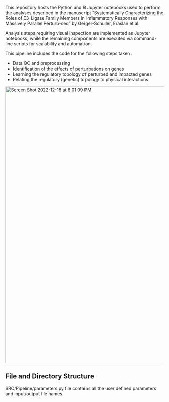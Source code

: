 
This repository hosts the Python and R Jupyter notebooks used to perform the analyses described in the manuscript “Systematically Characterizing the Roles of E3-Ligase Family Members in Inflammatory Responses with Massively Parallel Perturb-seq” by Geiger-Schuller, Eraslan et al.

Analysis steps requiring visual inspection are implemented as Jupyter notebooks, while the remaining components are executed via command-line scripts for scalability and automation.

This pipeline includes the code for the following steps taken :

  * Data QC and preprocessing
  * Identification of the effects of perturbations on genes 
  * Learning the regulatory topology of perturbed and impacted genes 
  * Relating the regulatory (genetic) topology to physical interactions 


<img width="879" alt="Screen Shot 2022-12-18 at 8 01 09 PM" src="https://user-images.githubusercontent.com/45662603/208345270-31443000-600f-4f46-810f-9432e8ed70e0.png">


## File and Directory Structure

SRC/Pipeline/parameters.py file contains all the user defined parameters and input/output file names.    

 
